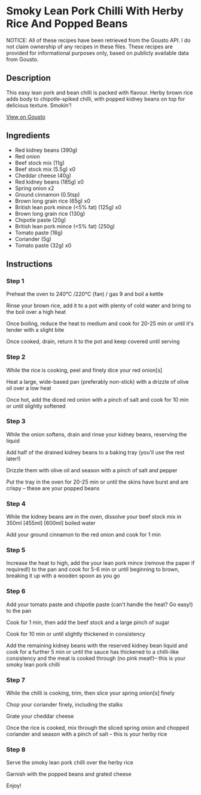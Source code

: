 # Smoky Lean Pork Chilli With Herby Rice And Popped Beans

NOTICE: All of these recipes have been retrieved from the Gousto API. I do not claim ownership of any recipes in these files. These recipes are provided for informational purposes only, based on publicly available data from Gousto.

## Description

This easy lean pork and bean chilli is packed with flavour. Herby brown rice adds body to chipotle-spiked chilli, with popped kidney beans on top for delicious texture. Smokin'! 

[View on Gousto](https://www.gousto.co.uk/recipes/cookbook/smoky-lean-pork-chilli-with-herby-rice-and-popped-beans)

## Ingredients

- Red kidney beans (390g)
- Red onion
- Beef stock mix (11g)
- Beef stock mix (5.5g) x0
- Cheddar cheese (40g)
- Red kidney beans (185g) x0
- Spring onion x2
- Ground cinnamon (0.5tsp)
- Brown long grain rice (65g) x0
- British lean pork mince (<5% fat) (125g) x0
- Brown long grain rice (130g)
- Chipotle paste (20g)
- British lean pork mince (<5% fat) (250g)
- Tomato paste (16g)
- Coriander (5g)
- Tomato paste (32g) x0

## Instructions


### Step 1

Preheat the oven to 240°C /220°C (fan) / gas 9 and boil a kettle

Rinse your brown rice, add it to a pot with plenty of cold water and bring to the boil over a high heat

Once boiling, reduce the heat to medium and cook for 20-25 min or until it's tender with a slight bite

Once cooked, drain, return it to the pot and keep covered until serving


### Step 2

While the rice is cooking, peel and finely dice your red onion[s]

Heat a large, wide-based pan (preferably non-stick) with a drizzle of olive oil over a low heat

Once hot, add the diced red onion with a pinch of salt and cook for 10 min or until slightly softened


### Step 3

While the onion softens, drain and rinse your kidney beans, reserving the liquid

Add half of the drained kidney beans to a baking tray (you'll use the rest later!)

Drizzle them with olive oil and season with a pinch of salt and pepper

Put the tray in the oven for 20-25 min or until the skins have burst and are crispy – these are your popped beans


### Step 4

While the kidney beans are in the oven, dissolve your beef stock mix in 350ml <span class="text-purple">[455ml]</span> <span class="text-danger">[600ml]</span> boiled water

Add your ground cinnamon to the red onion and cook for 1 min


### Step 5

Increase the heat to high, add the your lean pork mince (remove the paper if required!) to the pan and cook for 5-6 min or until beginning to brown, breaking it up with a wooden spoon as you go


### Step 6

Add your tomato paste and chipotle paste (can't handle the heat? Go easy!) to the pan

Cook for 1 min, then add the beef stock and a large pinch of sugar

Cook for 10 min or until slightly thickened in consistency

Add the remaining kidney beans with the reserved kidney bean liquid and cook for a further 5 min or until the sauce has thickened to a chilli-like consistency and the meat is cooked through (no pink meat!)– this is your smoky lean pork chilli


### Step 7

While the chilli is cooking, trim, then slice your spring onion[s] finely

Chop your coriander finely, including the stalks

Grate your cheddar cheese

Once the rice is cooked, mix through the sliced spring onion and chopped coriander and season with a pinch of salt – this is your herby rice

### Step 8

Serve the smoky lean pork chilli over the herby rice

Garnish with the popped beans and grated cheese

Enjoy!

